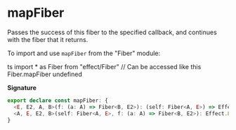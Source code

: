 # mapFiber

Passes the success of this fiber to the specified callback, and continues
with the fiber that it returns.

To import and use `mapFiber` from the "Fiber" module:

ts
import \* as Fiber from "effect/Fiber"
// Can be accessed like this
Fiber.mapFiber
undefined

**Signature**

```ts
export declare const mapFiber: {
  <E, E2, A, B>(f: (a: A) => Fiber<B, E2>): (self: Fiber<A, E>) => Effect.Effect<Fiber<B, E | E2>>
  <A, E, E2, B>(self: Fiber<A, E>, f: (a: A) => Fiber<B, E2>): Effect.Effect<Fiber<B, E | E2>>
}
```
